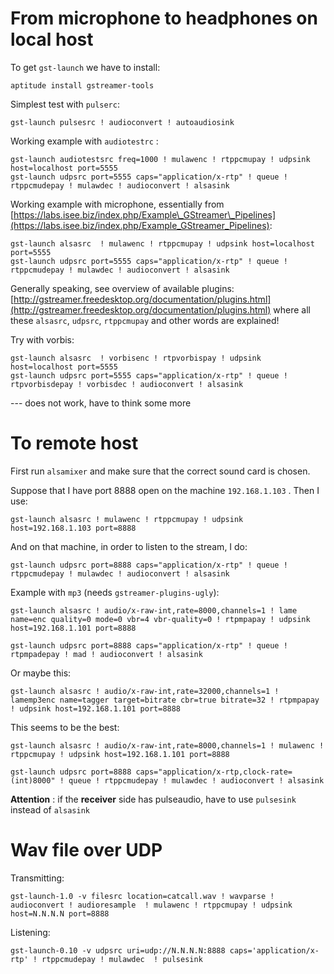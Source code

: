 # From microphone to headphones on local host

To get `gst-launch` we have to install:

    aptitude install gstreamer-tools

Simplest test with `pulserc`:

    gst-launch pulsesrc ! audioconvert ! autoaudiosink

Working example with `audiotestrc` :

    gst-launch audiotestsrc freq=1000 ! mulawenc ! rtppcmupay ! udpsink host=localhost port=5555
    gst-launch udpsrc port=5555 caps="application/x-rtp" ! queue ! rtppcmudepay ! mulawdec ! audioconvert ! alsasink

Working example with microphone, essentially from [https://labs.isee.biz/index.php/Example\_GStreamer\_Pipelines](https://labs.isee.biz/index.php/Example_GStreamer_Pipelines):

    gst-launch alsasrc  ! mulawenc ! rtppcmupay ! udpsink host=localhost port=5555
    gst-launch udpsrc port=5555 caps="application/x-rtp" ! queue ! rtppcmudepay ! mulawdec ! audioconvert ! alsasink

Generally speaking, see overview of available plugins: [http://gstreamer.freedesktop.org/documentation/plugins.html](http://gstreamer.freedesktop.org/documentation/plugins.html)
where all these `alsasrc`, `udpsrc`, `rtppcmupay` and other words are explained!

Try with vorbis:

    gst-launch alsasrc  ! vorbisenc ! rtpvorbispay ! udpsink host=localhost port=5555
    gst-launch udpsrc port=5555 caps="application/x-rtp" ! queue ! rtpvorbisdepay ! vorbisdec ! audioconvert ! alsasink

\--- does not work, have to think some more

# To remote host

First run `alsamixer` and make sure that the correct sound card is chosen.

Suppose that I have port 8888 open on the machine `192.168.1.103` . Then I use:

    gst-launch alsasrc ! mulawenc ! rtppcmupay ! udpsink host=192.168.1.103 port=8888

And on that machine, in order to listen to the stream, I do:

    gst-launch udpsrc port=8888 caps="application/x-rtp" ! queue ! rtppcmudepay ! mulawdec ! audioconvert ! alsasink

Example with `mp3` (needs `gstreamer-plugins-ugly`):

    gst-launch alsasrc ! audio/x-raw-int,rate=8000,channels=1 ! lame name=enc quality=0 mode=0 vbr=4 vbr-quality=0 ! rtpmpapay ! udpsink host=192.168.1.101 port=8888

    gst-launch udpsrc port=8888 caps="application/x-rtp" ! queue ! rtpmpadepay ! mad ! audioconvert ! alsasink

Or maybe this:

    gst-launch alsasrc ! audio/x-raw-int,rate=32000,channels=1 ! lamemp3enc name=tagger target=bitrate cbr=true bitrate=32 ! rtpmpapay ! udpsink host=192.168.1.101 port=8888

This seems to be the best:

    gst-launch alsasrc ! audio/x-raw-int,rate=8000,channels=1 ! mulawenc ! rtppcmupay ! udpsink host=192.168.1.101 port=8888

    gst-launch udpsrc port=8888 caps="application/x-rtp,clock-rate=(int)8000" ! queue ! rtppcmudepay ! mulawdec ! audioconvert ! alsasink

__Attention__ : if the __receiver__ side has pulseaudio, have to use `pulsesink` instead of `alsasink`


# Wav file over UDP

Transmitting:

    gst-launch-1.0 -v filesrc location=catcall.wav ! wavparse ! audioconvert ! audioresample  ! mulawenc ! rtppcmupay ! udpsink host=N.N.N.N port=8888

Listening:

    gst-launch-0.10 -v udpsrc uri=udp://N.N.N.N:8888 caps='application/x-rtp' ! rtppcmudepay ! mulawdec  ! pulsesink


